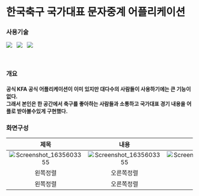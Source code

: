 # 한국축구 국가대표 문자중계 어플리케이션

<p>
  <h3>사용기술</h3>
</p>
<p>
<img src="https://img.shields.io/badge/Android-3DDC84?style=flat-square&logo=Android&logoColor=white"/> &nbsp
<img src="https://img.shields.io/badge/Java-007396?style=flat-square&logo=java&logoColor=white"/> &nbsp
 <img src="https://img.shields.io/badge/Firebase-FFCA28?style=flat-square&logo=firebase&logoColor=white"/> &nbsp
</p><br>
<div>
  <h3> 개요 </h3>
  <h4> 공식 KFA 공식 어플리케이션이 이미 있지만 대다수의 사람들이 사용하기에는 큰 기능이 없다.<br>
    그래서 본인은 한 공간에서 축구를 좋아하는 사람들과 소통하고 국가대표 경기 내용을 어플로 받아볼수있게 구현했다.</h4>
</div>

### 화면구성
|제목|내용|설명|
|:---:|:---:|:---:|
|![Screenshot_1635603355](https://user-images.githubusercontent.com/77061558/139834128-f1cc4c26-297f-419a-bfd9-8bc6f94166ff.png)|![Screenshot_1635603355](https://user-images.githubusercontent.com/77061558/139834128-f1cc4c26-297f-419a-bfd9-8bc6f94166ff.png)|![Screenshot_1635603355](https://user-images.githubusercontent.com/77061558/139834128-f1cc4c26-297f-419a-bfd9-8bc6f94166ff.png)|
|왼쪽정렬|오른쪽정렬|중앙정렬|
|왼쪽정렬|오른쪽정렬|중앙정렬|
